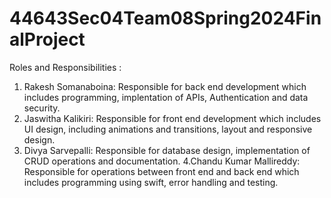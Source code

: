 # 44643Sec04Team08Spring2024FinalProject

Roles and Responsibilities :
1. Rakesh Somanaboina: Responsible for back end development which includes programming, implentation of APIs, Authentication and data security.
2. Jaswitha Kalikiri: Responsible for front end development which includes UI design, including animations and transitions, layout and responsive design.
3. Divya Sarvepalli: Responsible for database design, implementation of CRUD operations and documentation.
4.Chandu Kumar Mallireddy: Responsible for operations between front end and back end which includes programming using swift, error handling and testing.
